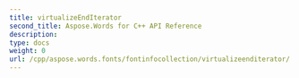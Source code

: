 ```yaml
---
title: virtualizeEndIterator
second_title: Aspose.Words for C++ API Reference
description: 
type: docs
weight: 0
url: /cpp/aspose.words.fonts/fontinfocollection/virtualizeenditerator/
---
```




